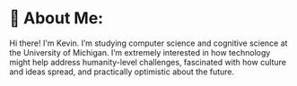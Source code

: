 # 🎈 About Me:
Hi there! I'm Kevin. I’m studying computer science and cognitive science at the University of Michigan. I’m extremely interested in how technology might help address humanity-level challenges, fascinated with how culture and ideas spread, and practically optimistic about the future.
